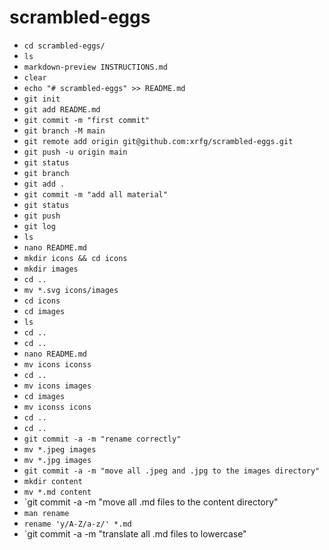 # scrambled-eggs

- `cd scrambled-eggs/`
- `ls`
- `markdown-preview INSTRUCTIONS.md` 
- `clear`
- `echo "# scrambled-eggs" >> README.md`
- `git init`
- `git add README.md` 
- `git commit -m "first commit"`
- `git branch -M main`
- `git remote add origin git@github.com:xrfg/scrambled-eggs.git`
- `git push -u origin main`
- `git status`
- `git branch`
- `git add .`
- `git commit -m "add all material"`
- `git status`
- `git push`
- `git log`
- `ls`
- `nano README.md`
- `mkdir icons && cd icons`
- `mkdir images`
- `cd ..`
- `mv *.svg icons/images`
- `cd icons`
- `cd images`
- `ls`
- `cd ..`
- `cd ..`
- `nano README.md`
- `mv icons iconss`
- `cd ..`
- `mv icons images`
- `cd images`
- `mv iconss icons`
- `cd ..`
- `cd ..`
- `git commit -a -m "rename correctly"`
- `mv *.jpeg images`
- `mv *.jpg images`
- `git commit -a -m "move all .jpeg and .jpg to the images directory"`
- `mkdir content`
- `mv *.md content`
- `git commit -a -m "move all .md files to the content directory"
- `man rename`
- `rename 'y/A-Z/a-z/' *.md`
- `git commit -a -m "translate all .md files to lowercase"
